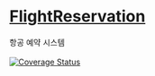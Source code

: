# <a href="https://wodyd202.github.io/FlightReservation/flightReservation.html">FlightReservation</a>
항공 예약 시스템
<br><br>
<a href="https://coveralls.io/jobs/91689663">
[![Coverage Status](https://coveralls.io/repos/github/wodyd202/FlightReservation/badge.svg)](https://coveralls.io/github/wodyd202/FlightReservation)
</a>
